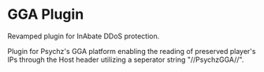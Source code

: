 # GGA Plugin
Revamped plugin for InAbate DDoS protection.

Plugin for Psychz's GGA platform enabling the reading of preserved player's IPs through the Host header utilizing a seperator string "//PsychzGGA//".